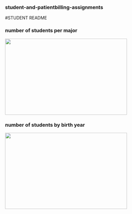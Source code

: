 ### student-and-patientbilling-assignments

#STUDENT README

### number of students per major
<img src="number-students-major.png" height = 250, width = 400>

### number of students by birth year
<img src="number-students-major.png" height = 250, width = 400>

